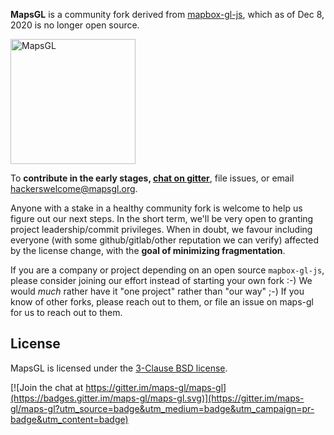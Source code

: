 **MapsGL** is a community fork derived from [mapbox-gl-js](https://github.com/mapbox/mapbox-gl-js), which as of Dec 8, 2020 is no longer open source.

[<img width="200" alt="MapsGL" src="https://user-images.githubusercontent.com/223277/101580282-7534f700-397e-11eb-8b58-687f52e2a8cf.png">](http://mapsgl.org)

To **contribute in the early stages, [chat on gitter](https://gitter.im/maps-gl/maps-gl)**, file issues, or email hackerswelcome@mapsgl.org. 

Anyone with a stake in a healthy community fork is welcome to help us figure out our next steps. In the short term, we'll be very open to granting project leadership/commit privileges. When in doubt, we favour including everyone (with some github/gitlab/other reputation we can verify) affected by the license change, with the **goal of minimizing fragmentation**.

If you are a company or project depending on an open source `mapbox-gl-js`, please consider joining our effort instead of starting your own fork :-) We would *much* rather have it "one project" rather than "our way" ;-) If you know of other forks, please reach out to them, or file an issue on maps-gl for us to reach out to them.

## License

MapsGL is licensed under the [3-Clause BSD license](./LICENSE.txt).

[![Join the chat at https://gitter.im/maps-gl/maps-gl](https://badges.gitter.im/maps-gl/maps-gl.svg)](https://gitter.im/maps-gl/maps-gl?utm_source=badge&utm_medium=badge&utm_campaign=pr-badge&utm_content=badge)
